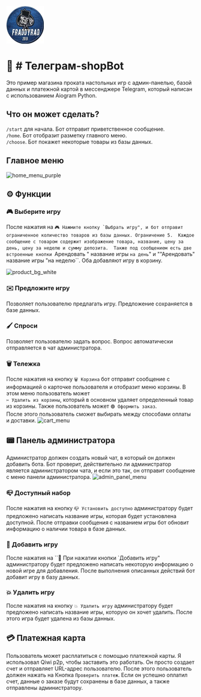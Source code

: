 ![greeting_git](https://github.com/moneyrobot2023/Telegram-shop-bot-main2023/blob/main/imgonline-com-ua-Resize-OzNWk0sJ1OtAoaA5.jpg?raw=true)


# 🔷 # Телеграм-shopBot
Это пример магазина проката настольных игр с админ-панелью, базой данных и платежной картой в мессенджере Telegram, который написан с использованием Aiogram Python.

## Что он может сделать?
```/start``` для начала. Бот отправит приветственное сообщение. <br>
```/home```. Бот отобразит разметку главного меню.<br>
```/choose```. Бот покажет некоторые товары из базы данных.<br>

## Главное меню
![home_menu_purple](https://user-images.githubusercontent.com/99086730/163854200-4ede9147-ae99-47a2-9257-d20e5b6fa263.png)

## ⚙️ Функции

### 🎮 Выберите игру
После нажатия на ``🎮 Нажмите кнопку `Выбрать игру", и бот отправит ограниченное количество товаров из базы данных. Ограничение 5. 
Каждое сообщение с товаром содержит изображение товара, название, цену за день, цену за неделю и сумму депозита. 
Также под сообщением есть две встроенные кнопки ``Арендовать " название игры `на день`" и ""Арендовать" название игры "на неделю``. Оба добавляют игру в корзину.

![product_bg_white](https://user-images.githubusercontent.com/99086730/163853567-16d50359-bd1c-42e6-8fc4-73732a5e996e.png)

### ✉️ Предложите игру
Позволяет пользователю предлагать игру. Предложение сохраняется в базе данных.

### 🖌 Спроси
Позволяет пользователю задать вопрос. Вопрос автоматически отправляется в чат администратора.

### 🗑 Тележка
После нажатия на кнопку `🗑 Корзина` бот отправит сообщение с информацией о карточке пользователя и отобразит меню корзины. В этом меню пользователь может  
``✂️ Удалить из корзины``, который в основном удаляет определенный товар из корзины. Также пользователь может ``🟢 Оформить заказ``.  
После этого пользователь сможет выбирать между способами оплаты и доставки.
![cart_menu](https://user-images.githubusercontent.com/99086730/163855921-4837f0aa-9182-42a9-a33c-7788543dc231.png)

## 📟 Панель администратора
Администратор должен создать новый чат, в который он должен добавить бота. Бот проверит, действительно ли администратор является администратором чата, и
если это так, он отправит сообщение с меню панели администратора.
![admin_panel_menu](https://user-images.githubusercontent.com/99086730/163856717-37cc017e-32af-4477-b1a6-ae62eb69baa7.png)

### 📪 Доступный набор
После нажатия на кнопку `📪 Установить доступно` администратору будет предложено написать название игры, которая будет установлена доступной. После отправки сообщения с названием
игры бот обновит информацию о наличии товара в базе данных.

### 🎲 Добавить игру
После нажатия на ``🎲 При нажатии кнопки `Добавить игру" администратору будет предложено написать некоторую информацию о новой игре для добавления. После выполнения описанных действий бот добавит игру
в базу данных.

### 💥 Удалить игру
После нажатия на кнопку `💥 Удалить игру` администратору будет предложено написать название игры, которую он хочет удалить. После этого игра будет удалена из
базы данных.

## 💳 Платежная карта
Пользователь может расплатиться с помощью платежной карты. Я использовал Qiwi p2p, чтобы заставить это работать. Он просто создает счет и отправляет URL-адрес пользователю. После этого пользователь должен нажать на 
Кнопка `Проверить платеж`. Если он успешно оплатил счет, данные о заказе будут сохранены в базе данных, а также отправлены администратору.

